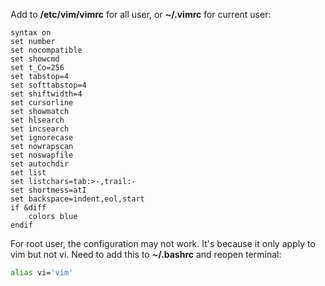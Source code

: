 Add to **/etc/vim/vimrc** for all user, or **~/.vimrc** for current user:

```
syntax on
set number
set nocompatible
set showcmd
set t_Co=256
set tabstop=4
set softtabstop=4
set shiftwidth=4
set cursorline
set showmatch
set hlsearch
set incsearch
set ignorecase
set nowrapscan
set noswapfile
set autochdir
set list
set listchars=tab:>-,trail:-
set shortmess=atI
set backspace=indent,eol,start
if &diff
    colors blue
endif
```



For root user, the configuration may not work. It's because it only apply to vim but not vi.
Need to add this to **~/.bashrc** and reopen terminal:

```bash
alias vi='vim'
```
